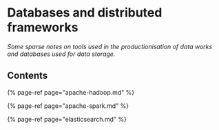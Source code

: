 # Databases and distributed frameworks

_Some sparse notes on tools used in the productionisation of data works and databases used for data storage._

## Contents

{% page-ref page="apache-hadoop.md" %}

{% page-ref page="apache-spark.md" %}

{% page-ref page="elasticsearch.md" %}



